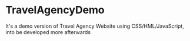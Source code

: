 # TravelAgencyDemo

It's a demo version of Travel Agency Website using CSS/HML/JavaScript, into be developed more afterwards
